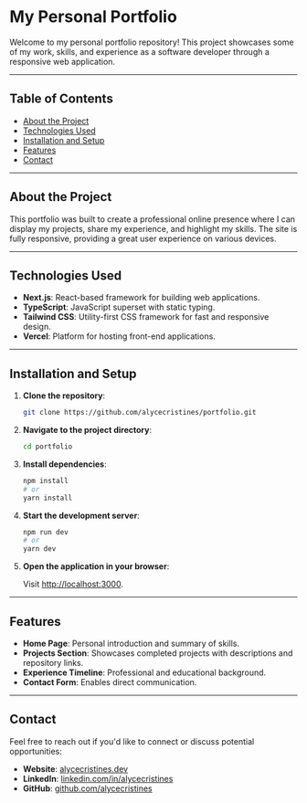 # My Personal Portfolio  

Welcome to my personal portfolio repository! This project showcases some of my work, skills, and experience as a software developer through a responsive web application.

---

## Table of Contents  

- [About the Project](#about-the-project)  
- [Technologies Used](#technologies-used)  
- [Installation and Setup](#installation-and-setup)  
- [Features](#features)
- [Contact](#contact)  

---

## About the Project  

This portfolio was built to create a professional online presence where I can display my projects, share my experience, and highlight my skills. The site is fully responsive, providing a great user experience on various devices.

---

## Technologies Used  

- **Next.js**: React-based framework for building web applications.  
- **TypeScript**: JavaScript superset with static typing.  
- **Tailwind CSS**: Utility-first CSS framework for fast and responsive design.  
- **Vercel**: Platform for hosting front-end applications.  

---

## Installation and Setup  

1. **Clone the repository**:  

   ```bash
   git clone https://github.com/alycecristines/portfolio.git
   ```

2. **Navigate to the project directory**:  

   ```bash
   cd portfolio
   ```

3. **Install dependencies**:  

   ```bash
   npm install
   # or
   yarn install
   ```

4. **Start the development server**:  

   ```bash
   npm run dev
   # or
   yarn dev
   ```

5. **Open the application in your browser**:  

   Visit [http://localhost:3000](http://localhost:3000).

---

## Features  

- **Home Page**: Personal introduction and summary of skills.  
- **Projects Section**: Showcases completed projects with descriptions and repository links.  
- **Experience Timeline**: Professional and educational background.  
- **Contact Form**: Enables direct communication.  

---

## Contact  

Feel free to reach out if you'd like to connect or discuss potential opportunities:  

- **Website**: [alycecristines.dev](https://www.alycecristines.dev/)  
- **LinkedIn**: [linkedin.com/in/alycecristines](https://www.linkedin.com/in/alycecristines)  
- **GitHub**: [github.com/alycecristines](https://github.com/alycecristines)  
